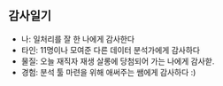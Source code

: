 ## 감사일기
- 나: 일처리를 잘 한 나에게 감사한다 
- 타인: 11명이나 모여준 다른 데이터 분석가에게 감사하다
- 물질: 오늘 재직자 재생 살롱에 당첨되어 가는 나에게 감사핟.
- 경험: 분석 툴 마련을 위해 애써주는 쌤에게 감사하다 :) 
